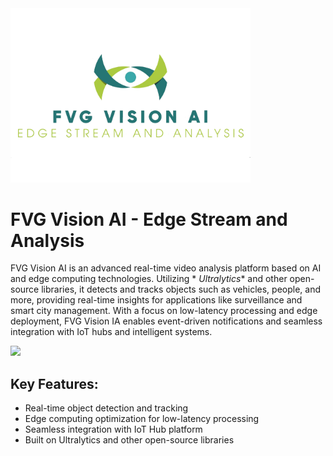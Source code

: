 <img src="docs/fvg%20vision%20ai-trasparent.png" width="384px"/>

# FVG Vision AI - Edge Stream and Analysis

FVG Vision AI is an advanced real-time video analysis platform based on AI and edge computing technologies. Utilizing *
*Ultralytics** and other open-source libraries, it detects and tracks objects such as vehicles, people, and more,
providing real-time insights for applications like surveillance and smart city management. With a focus on low-latency
processing and edge deployment, FVG Vision IA enables event-driven notifications and seamless integration with IoT hubs
and intelligent systems.

<img src="https://github.com/user-attachments/assets/71cbe0cb-072c-4102-abb7-0348f6d34a2a" width="600px"/>

## Key Features:

- Real-time object detection and tracking
- Edge computing optimization for low-latency processing
- Seamless integration with IoT Hub platform
- Built on Ultralytics and other open-source libraries

